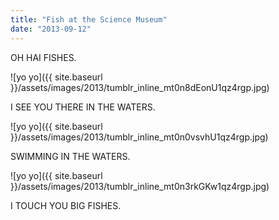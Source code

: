 ```yaml
---
title: "Fish at the Science Museum"
date: "2013-09-12"
---
```


OH HAI FISHES.

![yo yo]({{ site.baseurl }}/assets/images/2013/tumblr_inline_mt0n8dEonU1qz4rgp.jpg)

I SEE YOU THERE IN THE WATERS.

![yo yo]({{ site.baseurl }}/assets/images/2013/tumblr_inline_mt0n0vsvhU1qz4rgp.jpg)

SWIMMING IN THE WATERS.

![yo yo]({{ site.baseurl }}/assets/images/2013/tumblr_inline_mt0n3rkGKw1qz4rgp.jpg)

I TOUCH YOU BIG FISHES.
